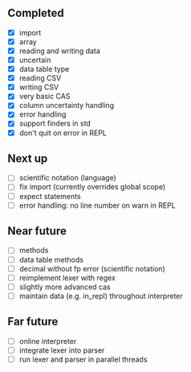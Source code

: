 ## Completed
- [x] import
- [x] array
- [x] reading and writing data
- [x] uncertain
- [x] data table type
- [x] reading CSV
- [x] writing CSV
- [x] very basic CAS
- [x] column uncertainty handling
- [x] error handling
- [x] support finders in std
- [x] don't quit on error in REPL

## Next up
- [ ] scientific notation (language)
- [ ] fix import (currently overrides global scope)
- [ ] expect statements
- [ ] error handling: no line number on warn in REPL

## Near future
- [ ] methods
- [ ] data table methods
- [ ] decimal without fp error (scientific notation)
- [ ] reimplement lexer with regex
- [ ] slightly more advanced cas
- [ ] maintain data (e.g. in_repl) throughout interpreter

## Far future
- [ ] online interpreter
- [ ] integrate lexer into parser
- [ ] run lexer and parser in parallel threads
